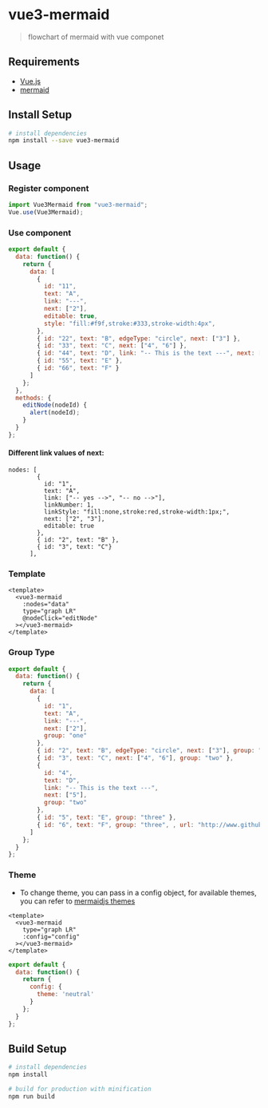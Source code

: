 # vue3-mermaid

> flowchart of mermaid with vue componet

## Requirements

- [Vue.js](https://github.com/vuejs/vue)
- [mermaid](https://github.com/knsv/mermaid)

## Install Setup

```bash
# install dependencies
npm install --save vue3-mermaid

```

## Usage

### Register component

```js
import Vue3Mermaid from "vue3-mermaid";
Vue.use(Vue3Mermaid);
```

### Use component

```js
export default {
  data: function() {
    return {
      data: [
        {
          id: "11",
          text: "A",
          link: "---",
          next: ["2"],
          editable: true,
          style: "fill:#f9f,stroke:#333,stroke-width:4px",
        },
        { id: "22", text: "B", edgeType: "circle", next: ["3"] },
        { id: "33", text: "C", next: ["4", "6"] },
        { id: "44", text: "D", link: "-- This is the text ---", next: ["5"] },
        { id: "55", text: "E" },
        { id: "66", text: "F" }
      ]
    };
  },
  methods: {
    editNode(nodeId) {
      alert(nodeId);
    }
  }
};
```
#### Different link values of next:

```vue
nodes: [
        {
          id: "1",
          text: "A",
          link: ["-- yes -->", "-- no -->"],
          linkNumber: 1,
          linkStyle: "fill:none,stroke:red,stroke-width:1px;",
          next: ["2", "3"],
          editable: true
        },
        { id: "2", text: "B" },
        { id: "3", text: "C"}
      ],
```

### Template

```vue
<template>
  <vue3-mermaid
    :nodes="data"
    type="graph LR"
    @nodeClick="editNode"
  ></vue3-mermaid>
</template>
```

### Group Type

```js
export default {
  data: function() {
    return {
      data: [
        {
          id: "1",
          text: "A",
          link: "---",
          next: ["2"],
          group: "one"
        },
        { id: "2", text: "B", edgeType: "circle", next: ["3"], group: "one" },
        { id: "3", text: "C", next: ["4", "6"], group: "two" },
        {
          id: "4",
          text: "D",
          link: "-- This is the text ---",
          next: ["5"],
          group: "two"
        },
        { id: "5", text: "E", group: "three" },
        { id: "6", text: "F", group: "three", , url: "http://www.github.com" }
      ]
    };
  }
};
```

### Theme

- To change theme, you can pass in a config object, for available themes, you can refer to [mermaidjs themes](https://github.com/mermaid-js/mermaid/tree/master/src/themes)

```vue
<template>
  <vue3-mermaid
    type="graph LR"
    :config="config"
  ></vue3-mermaid>
</template>
```

```js
export default {
  data: function() {
    return {
      config: {
        theme: 'neutral'
      }
    };
  }
};
```


## Build Setup

```bash
# install dependencies
npm install

# build for production with minification
npm run build
```
